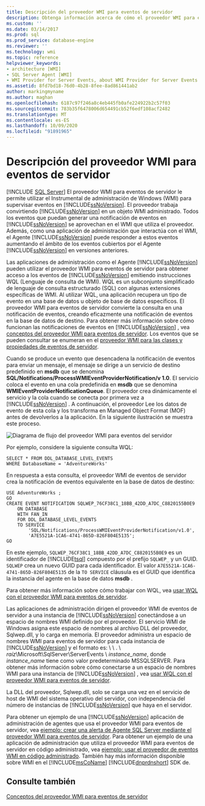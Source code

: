 ```yaml
---
title: Descripción del proveedor WMI para eventos de servidor
description: Obtenga información acerca de cómo el proveedor WMI para eventos de servidor utiliza Instrumental de administración de Windows para supervisar eventos mediante la activación de SQL Server en un objeto WMI administrado.
ms.custom: ''
ms.date: 03/14/2017
ms.prod: sql
ms.prod_service: database-engine
ms.reviewer: ''
ms.technology: wmi
ms.topic: reference
helpviewer_keywords:
- architecture [WMI]
- SQL Server Agent [WMI]
- WMI Provider for Server Events, about WMI Provider for Server Events
ms.assetid: 8fd7bd18-76d0-4b28-8fee-8ad861441ab2
author: markingmyname
ms.author: maghan
ms.openlocfilehash: 6187c97f246a8c4eb445fb0afe224922b2c57f03
ms.sourcegitcommit: 783b35f6478006d654491cb52f6edf108acf2482
ms.translationtype: MT
ms.contentlocale: es-ES
ms.lasthandoff: 10/09/2020
ms.locfileid: "91891965"
---
```

# <a name="understanding-the-wmi-provider-for-server-events"></a>Descripción del proveedor WMI para eventos de servidor
[!INCLUDE [SQL Server](../../includes/applies-to-version/sqlserver.md)]
  El proveedor WMI para eventos de servidor le permite utilizar el Instrumental de administración de Windows (WMI) para supervisar eventos en [!INCLUDE[ssNoVersion](../../includes/ssnoversion-md.md)]. El proveedor trabaja convirtiendo [!INCLUDE[ssNoVersion](../../includes/ssnoversion-md.md)] en un objeto WMI administrado. Todos los eventos que puedan generar una notificación de eventos en [!INCLUDE[ssNoVersion](../../includes/ssnoversion-md.md)] se aprovechan en el WMI que utiliza el proveedor. Además, como una aplicación de administración que interactúa con el WMI, el Agente [!INCLUDE[ssNoVersion](../../includes/ssnoversion-md.md)] puede responder a estos eventos aumentando el ámbito de los eventos cubiertos por el Agente [!INCLUDE[ssNoVersion](../../includes/ssnoversion-md.md)] en versiones anteriores.  
  
 Las aplicaciones de administración como el Agente [!INCLUDE[ssNoVersion](../../includes/ssnoversion-md.md)] pueden utilizar el proveedor WMI para eventos de servidor para obtener acceso a los eventos de [!INCLUDE[ssNoVersion](../../includes/ssnoversion-md.md)] emitiendo instrucciones WQL (Lenguaje de consulta de WMI). WQL es un subconjunto simplificado de lenguaje de consulta estructurado (SQL) con algunas extensiones específicas de WMI. Al utilizar WQL, una aplicación recupera un tipo de evento en una base de datos u objeto de base de datos específicos. El proveedor WMI para eventos de servidor convierte la consulta en una notificación de eventos, creando eficazmente una notificación de eventos en la base de datos de destino. Para obtener más información sobre cómo funcionan las notificaciones de eventos en [!INCLUDE[ssNoVersion](../../includes/ssnoversion-md.md)] , vea [conceptos del proveedor WMI para eventos de servidor](./wmi-provider-for-server-events-concepts.md). Los eventos que se pueden consultar se enumeran en el [proveedor WMI para las clases y propiedades de eventos de servidor](../../relational-databases/wmi-provider-server-events/wmi-provider-for-server-events-classes-and-properties.md).  
  
 Cuando se produce un evento que desencadena la notificación de eventos para enviar un mensaje, el mensaje se dirige a un servicio de destino predefinido en **msdb** que se denomina **SQL/Notifications/ProcessWMIEventProviderNotification/v 1.0**. El servicio coloca el evento en una cola predefinida en **msdb** que se denomina **WMIEventProviderNotificationQueue**. El proveedor crea dinámicamente el servicio y la cola cuando se conecta por primera vez a [!INCLUDE[ssNoVersion](../../includes/ssnoversion-md.md)] . A continuación, el proveedor Lee los datos de evento de esta cola y los transforma en Managed Object Format (MOF) antes de devolverlos a la aplicación. En la siguiente ilustración se muestra este proceso.  
  
 ![Diagrama de flujo del proveedor WMI para eventos del servidor](../../relational-databases/wmi-provider-server-events/media/wmi-provider-functional-spec.gif "Diagrama de flujo del proveedor WMI para eventos del servidor")  
  
 Por ejemplo, considere la siguiente consulta WQL:  
  
```  
SELECT * FROM DDL_DATABASE_LEVEL_EVENTS  
WHERE DatabaseName = 'AdventureWorks'  
```  
  
 En respuesta a esta consulta, el proveedor WMI de eventos de servidor crea la notificación de eventos equivalente en la base de datos de destino:  
  
```  
USE AdventureWorks ;  
GO  
CREATE EVENT NOTIFICATION SQLWEP_76CF38C1_18BB_42DD_A7DC_C8820155B0E9  
    ON DATABASE  
    WITH FAN_IN  
    FOR DDL_DATABASE_LEVEL_EVENTS  
    TO SERVICE  
        'SQL/Notifications/ProcessWMIEventProviderNotification/v1.0',   
        'A7E5521A-1CA6-4741-865D-826F804E5135';  
GO  
```  
  
 En este ejemplo, `SQLWEP_76CF38C1_18BB_42DD_A7DC_C8820155B0E9` es un identificador de [!INCLUDE[tsql](../../includes/tsql-md.md)] compuesto por el prefijo `SQLWEP_` y un GUID. `SQLWEP` crea un nuevo GUID para cada identificador. El valor `A7E5521A-1CA6-4741-865D-826F804E5135` de la `TO SERVICE` cláusula es el GUID que identifica la instancia del agente en la base de datos **msdb** .  
  
 Para obtener más información sobre cómo trabajar con WQL, vea [usar WQL con el proveedor WMI para eventos de servidor](https://technet.microsoft.com/library/ms180524\(v=sql.105\).aspx).  
  
 Las aplicaciones de administración dirigen el proveedor WMI de eventos de servidor a una instancia de [!INCLUDE[ssNoVersion](../../includes/ssnoversion-md.md)] conectándose a un espacio de nombres WMI definido por el proveedor. El servicio WMI de Windows asigna este espacio de nombres al archivo DLL del proveedor, Sqlwep.dll, y lo carga en memoria. El proveedor administra un espacio de nombres WMI para eventos de servidor para cada instancia de [!INCLUDE[ssNoVersion](../../includes/ssnoversion-md.md)] y el formato es: \\ \\ . \\ *raíz*\Microsoft\SqlServer\ServerEvents \\ *instance_name*, donde *instance_name* tiene como valor predeterminado MSSQLSERVER. Para obtener más información sobre cómo conectarse a un espacio de nombres WMI para una instancia de [!INCLUDE[ssNoVersion](../../includes/ssnoversion-md.md)] , vea [usar WQL con el proveedor WMI para eventos de servidor](https://technet.microsoft.com/library/ms180524\(v=sql.105\).aspx).  
  
 La DLL del proveedor, Sqlwep.dll, solo se carga una vez en el servicio de host de WMI del sistema operativo del servidor, con independencia del número de instancias de [!INCLUDE[ssNoVersion](../../includes/ssnoversion-md.md)] que haya en el servidor.  
  
 Para obtener un ejemplo de una [!INCLUDE[ssNoVersion](../../includes/ssnoversion-md.md)] aplicación de administración de agentes que usa el proveedor WMI para eventos de servidor, vea [ejemplo: crear una alerta de Agente SQL Server mediante el proveedor WMI para eventos de servidor](./sample-creating-a-sql-server-agent-alert-with-the-wmi-provider.md). Para obtener un ejemplo de una aplicación de administración que utiliza el proveedor WMI para eventos de servidor en código administrado, vea [ejemplo: usar el proveedor de eventos WMI en código administrado](./sample-using-the-wmi-event-provider-with-the-net-framework.md). También hay más información disponible sobre WMI en el [!INCLUDE[msCoName](../../includes/msconame-md.md)] [!INCLUDE[dnprdnshort](../../includes/dnprdnshort-md.md)] SDK de.  
  
## <a name="see-also"></a>Consulte también  
 [Conceptos del proveedor WMI para eventos de servidor](./wmi-provider-for-server-events-concepts.md)  
  
